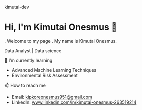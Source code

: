  kimutai-dev

# Hi, I'm Kimutai Onesmus 👋
. Welcome to my page
. My name is Kimutai Onesmus.

Data Analyst | Data science

 🌱 I’m currently learning
- Advanced Machine Learning Techniques
- Environmental Risk Assessment


 📫 How to reach me
- Email: kipkoreonesmus951@gmail.com
- LinkedIn: www.linkedin.com/in/kimutai-onesmus-263519214 

